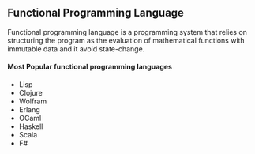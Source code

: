 ## Functional Programming Language

Functional programming language is a programming system that relies on structuring the program as the evaluation of mathematical functions with immutable data and it avoid state-change.

#### Most Popular functional programming languages

* Lisp
* Clojure
* Wolfram
* Erlang
* OCaml
* Haskell
* Scala
* F#
